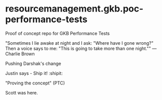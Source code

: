 # resourcemanagement.gkb.poc-performance-tests
Proof of concept repo for GKB Performance Tests

"Sometimes I lie awake at night and I ask: "Where have I gone wrong?" Then a voice says to me: "This is going to take more than one night."" — Charlie Brown

Pushing Darshak's change

Justin says - Ship it! :shipit:

"Proving the concept" (PTC)

Scott was here.

